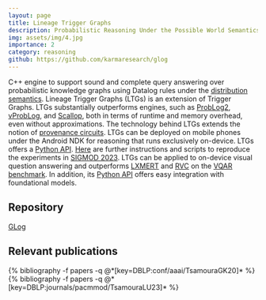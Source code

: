 ```yaml
---
layout: page
title: Lineage Trigger Graphs
description: Probabilistic Reasoning Under the Possible World Semantics
img: assets/img/4.jpg
importance: 2
category: reasoning
github: https://github.com/karmaresearch/glog
---
```



C++ engine to support sound and complete query answering over probabilistic knowledge graphs using Datalog rules under the <a href="https://link.springer.com/book/10.1007/978-3-031-01879-4">distribution semantics</a>. 
Lineage Trigger Graphs (LTGs) is an extension of Trigger Graphs. 
LTGs substantially outperforms engines, such as 
<a href="https://www.sciencedirect.com/science/article/pii/S0888613X16300949">ProbLog2</a>,
<a href="https://ojs.aaai.org/index.php/AAAI/article/view/6591">vProbLog</a>, and
<a href="https://www.cis.upenn.edu/~mhnaik/papers/neurips21.pdf">Scallop</a>,
both in terms of runtime and memory overhead, even without approximations. 
The technology behind LTGs extends the notion of 
<a href="https://openproceedings.org/ICDT/2014/paper_36.pdf">provenance circuits</a>.
LTGs can be deployed on mobile phones 
under the Android NDK for reasoning that runs exclusively on-device.
LTGs offers a 
<a href="https://github.com/karmaresearch/glog-python">Python API</a>.
<a href="https://github.com/karmaresearch/ltgs">Here</a>
are further instructions and scripts to reproduce the experiments in 
<a href="https://dl.acm.org/doi/abs/10.1145/3588719">SIGMOD 2023</a>. 
LTGs can be applied to on-device visual question answering and outperforms 
<a href="https://aclanthology.org/D19-1514/">LXMERT</a> and
<a href="https://cricvqa.github.io/">RVC</a> on the
<a href="https://proceedings.neurips.cc/paper/2021/hash/d367eef13f90793bd8121e2f675f0dc2-Abstract.html">VQAR benchmark</a>.
In addition, its <a href="https://github.com/karmaresearch/glog-python">Python API</a> offers easy integration with foundational models.

## Repository
<a href="https://github.com/karmaresearch/glog">GLog</a>

## Relevant publications
<div class="publications">
  {% bibliography -f papers -q @*[key=DBLP:conf/aaai/TsamouraGK20]* %}
  {% bibliography -f papers -q @*[key=DBLP:journals/pacmmod/TsamouraLU23]* %}
</div>
